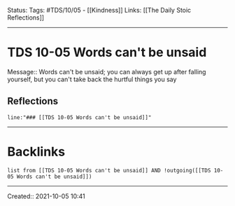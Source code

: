 Status:
Tags: #TDS/10/05 - [[Kindness]]
Links: [[The Daily Stoic Reflections]]
___
# TDS 10-05 Words can't be unsaid
Message:: Words can't be unsaid; you can always get up after falling yourself, but you can't take back the hurtful things you say

## Reflections
 ```query
line:"### [[TDS 10-05 Words can't be unsaid]]"
```
___
# Backlinks
```dataview
list from [[TDS 10-05 Words can't be unsaid]] AND !outgoing([[TDS 10-05 Words can't be unsaid]])
```
___

Created:: 2021-10-05 10:41

